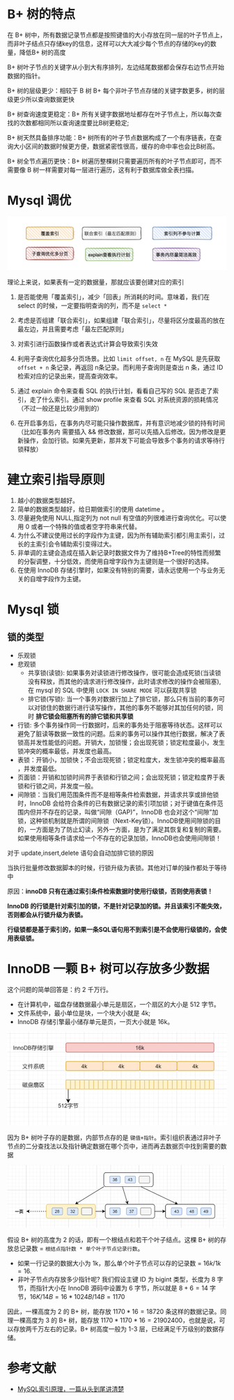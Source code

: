 # B+ 树的特点

在 B+ 树中，所有数据记录节点都是按照键值的大小存放在同一层的叶子节点上，而非叶子结点只存储key的信息，这样可以大大减少每个节点的存储的key的数量，降低B+ 树的高度

B+ 树叶子节点的关键字从小到大有序排列，左边结尾数据都会保存右边节点开始数据的指针。

B+ 树的层级更少：相较于 B 树 B+ 每个非叶子节点存储的关键字数更多，树的层级更少所以查询数据更快

B+ 树查询速度更稳定：B+ 所有关键字数据地址都存在叶子节点上，所以每次查找的次数都相同所以查询速度要比B树更稳定;

B+ 树天然具备排序功能：B+ 树所有的叶子节点数据构成了一个有序链表，在查询大小区间的数据时候更方便，数据紧密性很高，缓存的命中率也会比B树高。

B+ 树全节点遍历更快：B+ 树遍历整棵树只需要遍历所有的叶子节点即可，而不需要像 B 树一样需要对每一层进行遍历，这有利于数据库做全表扫描。

# Mysql 调优

![img](../Attachment/008i3skNgy1gtzx3bvkbkj61c40bsq5o02.jpg)

理论上来说，如果表有一定的数据量，那就应该要创建对应的索引

1. 是否能使用「覆盖索引」，减少「回表」所消耗的时间。意味着，我们在 select 的时候，一定要指明查询的列，而不是 `select *`

2. 考虑是否组建「联合索引」，如果组建「联合索引」，尽量将区分度最高的放在最左边，并且需要考虑「最左匹配原则」

3. 对索引进行函数操作或者表达式计算会导致索引失效
4. 利用子查询优化超多分页场景。比如 `limit offset, n` 在 MySQL 是先获取 `offset + n` 条记录，再返回 n条记录。而利用子查询则是查出 n 条，通过 ID 检索对应的记录出来，提高查询效率。
5. 通过 explain 命令来查看 SQL 的执行计划，看看自己写的 SQL 是否走了索引，走了什么索引。通过 show profile 来查看 SQL 对系统资源的损耗情况（不过一般还是比较少用到的）
6. 在开启事务后，在事务内尽可能只操作数据库，并有意识地减少锁的持有时间（比如在事务内 需要插入 && 修改数据，那可以先插入后修改。因为修改是更新操作，会加行锁。如果先更新，那并发下可能会导致多个事务的请求等待行锁释放）

# 建立索引指导原则

1. 越小的数据类型越好。
2. 简单的数据类型越好，给日期做索引的使用 datetime 。
3. 尽量避免使用 NULL,指定列为 not null 有空值的列很难进行查询优化。可以使用 0 或者一个特殊的值或者空字符串来代替。 
4. 为什么不建议使用过长的字段作为主键，因为所有辅助索引都引用主索引，过长的主索引会令辅助索引变得过大。
5. 非单调的主键会造成在插入新记录时数据文件为了维持B+Tree的特性而频繁的分裂调整，十分低效，而使用自增字段作为主键则是一个很好的选择。
6. 在使用 InnoDB 存储引擎时，如果没有特别的需要，请永远使用一个与业务无关的自增字段作为主键。

# Mysql 锁

## 锁的类型

- 乐观锁
- 悲观锁
  - 共享锁(读锁): 如果事务对读锁进行修改操作，很可能会造成死锁(当读锁没有释放，而其他的请求进行修改操作，此时请求修改的操作会被阻塞),在 mysql 的 SQL 中使用 `LOCK IN SHARE MODE` 可以获取共享锁
  - 排它锁(写锁): 当一个事务对数据行加上了排它锁，那么只有当前的事务可以对锁住的数据行进行读写操作，其他的事务不能够对其加任何的锁，同时 **排它锁会阻塞所有的排它锁和共享锁**
- 行锁: 多个事务操作同一行数据时，后来的事务处于阻塞等待状态。这样可以避免了脏读等数据一致性的问题。后来的事务可以操作其他行数据，解决了表锁高并发性能低的问题。开销大，加锁慢；会出现死锁；锁定粒度最小，发生锁冲突的概率最低，并发度也最高。
- 表锁：开销小，加锁快；不会出现死锁；锁定粒度大，发生锁冲突的概率最高 ，并发度最低。
- 页面锁：开销和加锁时间界于表锁和行锁之间；会出现死锁；锁定粒度界于表锁和行锁之间，并发度一般。
- 间隙锁：当我们用范围条件而不是相等条件检索数据，并请求共享或排他锁时，InnoDB 会给符合条件的已有数据记录的索引项加锁；对于键值在条件范围内但并不存在的记录，叫做“间隙（GAP)”，InnoDB 也会对这个“间隙”加锁，这种锁机制就是所谓的间隙锁（Next-Key锁）。InnoDB使用间隙锁的目的，一方面是为了防止幻读，另外一方面，是为了满足其恢复和复制的需要。如果使用相等条件请求给一个不存在的记录加锁，InnoDB也会使用间隙锁！

对于 update,insert,delete 语句会自动加排它锁的原因

当执行批量修改数据脚本的时候，行锁升级为表锁。其他对订单的操作都处于等待中

原因：**innoDB 只有在通过索引条件检索数据时使用行级锁，否则使用表锁！**

**InnoDB 的行锁是针对索引加的锁，不是针对记录加的锁。并且该索引不能失效，否则都会从行锁升级为表锁。**

**行级锁都是基于索引的，如果一条SQL语句用不到索引是不会使用行级锁的，会使用表级锁。**

# InnoDB 一颗 B+ 树可以存放多少数据

这个问题的简单回答是：约 2 千万行。

- 在计算机中，磁盘存储数据最小单元是扇区，一个扇区的大小是 512 字节。
- 文件系统中，最小单位是块，一个块大小就是 4k;
- InnoDB 存储引擎最小储存单元是页，一页大小就是 16k。

![](../Attachment/Pasted%20image%2020230203115741.png)

因为 B+ 树叶子存的是数据，内部节点存的是 `键值+指针`。索引组织表通过非叶子节点的二分查找法以及指针确定数据在哪个页中，进而再去数据页中找到需要的数据

![](../Attachment/Pasted%20image%2020230203115817.png)

假设 B+ 树的高度为 2 的话，即有一个根结点和若干个叶子结点。这棵 B+ 树的存放总记录数 = `根结点指针数 * 单个叶子节点记录行数`。

- 如果一行记录的数据大小为 1k，那么单个叶子节点可以存的记录数 = $16k / 1k = 16$.
- 非叶子节点内存放多少指针呢? 我们假设主键 ID 为 bigint 类型，长度为 8 字节，而指针大小在 InnoDB 源码中设置为 6 字节，所以就是 $8 + 6 = 14$ 字节，$16K / 14B = 16 * 1024B / 14B = 1170$

因此，一棵高度为 2 的 B+ 树，能存放 $1170 * 16=18720$ 条这样的数据记录。同理一棵高度为 3 的 B+ 树，能存放 $1170 * 1170 * 16 = 21902400$，也就是说，可以存放两千万左右的记录。B+ 树高度一般为 1-3 层，已经满足千万级别的数据存储。

# 参考文献

- [MySQL索引原理，一篇从头到尾讲清楚](https://juejin.cn/post/6931901822231642125)